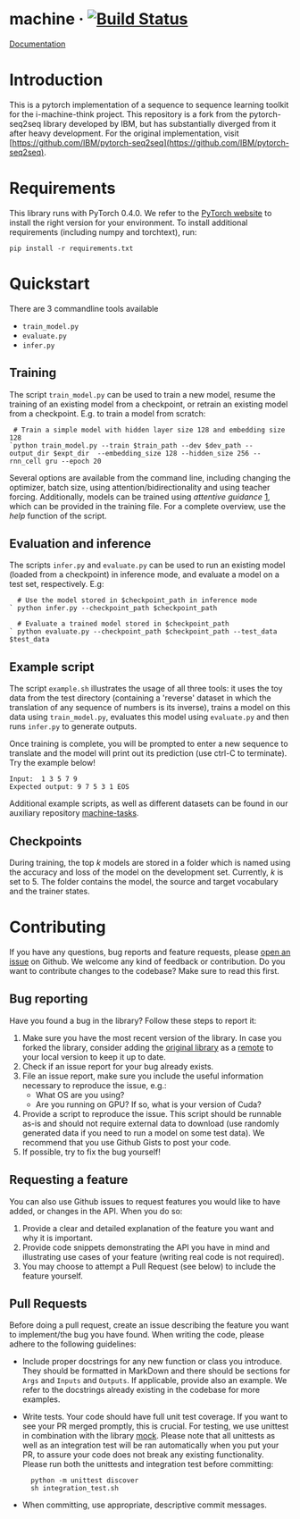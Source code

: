 # machine &middot; [![Build Status](https://travis-ci.org/i-machine-think/machine.svg?branch=master)](https://travis-ci.org/i-machine-think/machine)

[Documentation](https://i-machine-think.github.io/machine/build/html/index.html)

# Introduction

This is a pytorch implementation of a sequence to sequence learning toolkit for the i-machine-think project. This repository is a fork from the pytorch-seq2seq library developed by IBM, but has substantially diverged from it after heavy development. For the original implementation, visit [https://github.com/IBM/pytorch-seq2seq](https://github.com/IBM/pytorch-seq2seq).

# Requirements

This library runs with PyTorch 0.4.0. We refer to the [PyTorch website](http://pytorch.org/) to install the right version for your environment.
To install additional requirements (including numpy and torchtext), run:

`pip install -r requirements.txt`

# Quickstart

There are 3 commandline tools available

* `train_model.py`
* `evaluate.py`
* `infer.py`

## Training

The script `train_model.py` can be used to train a new model, resume the training of an existing model from a checkpoint, or retrain an existing model from a checkpoint. E.g. to train a model from scratch:

     # Train a simple model with hidden layer size 128 and embedding size 128
    `python train_model.py --train $train_path --dev $dev_path --output_dir $expt_dir  --embedding_size 128 --hidden_size 256 --rnn_cell gru --epoch 20 

Several options are available from the command line, including changing the optimizer, batch size, using attention/bidirectionality and using teacher forcing. 
Additionally, models can be trained using *attentive guidance* [1](https://arxiv.org/abs/1805.09657), which can be provided in the training file.
For a complete overview, use the *help* function of the script.

## Evaluation and inference

The scripts `infer.py` and `evaluate.py` can be used to run an existing model (loaded from a checkpoint) in inference mode, and evaluate a model on a test set, respectively. E.g: 

      # Use the model stored in $checkpoint_path in inference mode
    ` python infer.py --checkpoint_path $checkpoint_path
    
      # Evaluate a trained model stored in $checkpoint_path
    ` python evaluate.py --checkpoint_path $checkpoint_path --test_data $test_data

## Example script

The script `example.sh` illustrates the usage of all three tools: it uses the toy data from the test directory (containing a 'reverse' dataset in which the translation of any sequence of numbers is its inverse), trains a model on this data using `train_model.py`, evaluates this model using `evaluate.py` and then runs `infer.py` to generate outputs.

Once training is complete, you will be prompted to enter a new sequence to translate and the model will print out its prediction (use ctrl-C to terminate).  Try the example below!

    Input:  1 3 5 7 9
	Expected output: 9 7 5 3 1 EOS

Additional example scripts, as well as different datasets can be found in our auxiliary repository [machine-tasks](https://github.com/i-machine-think/machine-tasks).

## Checkpoints

During training, the top *k* models are stored in a folder which is named using the accuracy and loss of the model on the development set.
Currently, *k* is set to 5.
The folder contains the model, the source and target vocabulary and the trainer states.

# Contributing

If you have any questions, bug reports and feature requests, please [open an issue](https://github.com/i-machine-think/machine/issues/new) on Github. We welcome any kind of feedback or contribution. Do you want to contribute changes to the codebase? Make sure to read this first.

## Bug reporting

Have you found a bug in the library? Follow these steps to report it:
1. Make sure you have the most recent version of the library. In case you forked the library, consider adding the [original library](https://github.com/i-machine-think/machine/tree/master) as a [remote](https://help.github.com/categories/managing-remotes/) to your local version to keep it up to date.
2. Check if an issue report for your bug already exists.
3. File an issue report, make sure you include the useful information necessary to reproduce the issue, e.g.:
    * What OS are you using?
    * Are you running on GPU? If so, what is your version of Cuda?
4. Provide a script to reproduce the issue. This script should be runnable as-is and should not require external data to download (use randomly generated data if you need to run a model on some test data). We recommend that you use Github Gists to post your code.
5. If possible, try to fix the bug yourself!

## Requesting a feature

You can also use Github issues to request features you would like to have added, or changes in the API. When you do so:
1. Provide a clear and detailed explanation of the feature you want and why it is important.
2. Provide code snippets demonstrating the API you have in mind and illustrating use cases of your feature (writing real code is not required).
3. You may choose to attempt a Pull Request (see below) to include the feature yourself.

## Pull Requests

Before doing a pull request, create an issue describing the feature you want to implement/the bug you have found. When writing the code, please adhere to the following guidelines:
* Include proper docstrings for any new function or class you introduce. They should be formatted in MarkDown and there should be sections for `Args` and `Inputs` and `Outputs`. If applicable, provide also an example. We refer to the docstrings already existing in the codebase for more examples.
* Write tests. Your code should have full unit test coverage. If you want to see your PR merged promptly, this is crucial. For testing, we use unittest in combination with the library [mock](https://docs.python.org/3/library/unittest.mock.html). Please note that all unittests as well as an integration test will be ran automatically when you put your PR, to assure your code does not break any existing functionality. Please run both the unittests and integration test before committing:

        python -m unittest discover
        sh integration_test.sh

* When committing, use appropriate, descriptive commit messages. 



